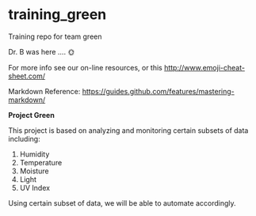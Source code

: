 # training_green
Training repo for team green

Dr. B was here .... :sun_with_face:

For more info see our on-line resources, or this http://www.emoji-cheat-sheet.com/

Markdown Reference: https://guides.github.com/features/mastering-markdown/

**Project Green**

This project is based on analyzing and monitoring certain subsets of data including:
1. Humidity
2. Temperature
3. Moisture
4. Light
5. UV Index

Using certain subset of data, we will be able to automate accordingly.